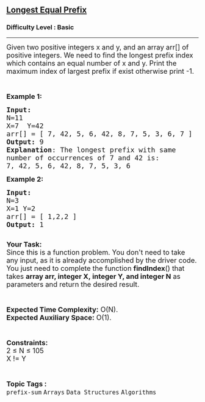 <h2><a href="https://practice.geeksforgeeks.org/problems/longest-equal-prefix3139/1?page=1&category[]=prefix-sum&sortBy=submissions">Longest Equal Prefix</a></h2><h3>Difficulty Level : Basic</h3><hr><div class="problems_problem_content__Xm_eO"><p><span style="font-size:18px">Given two positive integers x and y, and an array arr[] of positive integers. We need to find the longest prefix index which contains an equal number of x and y. Print the maximum index of largest prefix if exist otherwise print -1.</span></p>

<p>&nbsp;</p>

<p><span style="font-size:18px"><strong>Example 1:</strong></span></p>

<pre><span style="font-size:18px"><strong>Input:
</strong>N=11
X=7  Y=42
arr[] = [ 7, 42, 5, 6, 42, 8, 7, 5, 3, 6, 7 ]
<strong>Output:</strong> 9
<strong>Explanation</strong>: The longest prefix with same 
number of occurrences of 7 and 42 is:
7, 42, 5, 6, 42, 8, 7, 5, 3, 6 </span></pre>

<p><span style="font-size:18px"><strong>Example 2:</strong></span></p>

<pre><span style="font-size:18px"><strong>Input:
</strong>N=3
X=1 Y=2 
arr[] = [ 1,2,2 ]
<strong>Output:</strong> 1
</span></pre>

<p><br>
<span style="font-size:18px"><strong>Your Task:</strong><br>
Since this is a function problem. You don't need to take any input, as it is already accomplished by the driver code. You just need to complete the function <strong>findIndex</strong>() that takes <strong>array arr, integer X,&nbsp;integer Y, and integer N</strong>&nbsp;as parameters and return the desired result.</span></p>

<p>&nbsp;</p>

<p><span style="font-size:18px"><strong>Expected Time Complexity:</strong> O(N).<br>
<strong>Expected Auxiliary Space:</strong> O(1).</span></p>

<p>&nbsp;</p>

<p><span style="font-size:18px"><strong>Constraints:</strong><br>
2 ≤ N ≤ 105<br>
X != Y</span></p>
</div><br><p><span style=font-size:18px><strong>Topic Tags : </strong><br><code>prefix-sum</code>&nbsp;<code>Arrays</code>&nbsp;<code>Data Structures</code>&nbsp;<code>Algorithms</code>&nbsp;